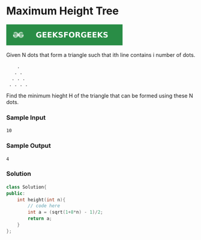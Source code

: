 # Maximum Height Tree

[![Problem Link](../assets/gfg.svg)](https://practice.geeksforgeeks.org/problems/maximum-height-tree4803/1/#)

Given N dots that form a triangle such that ith line contains i number of dots.
```
    .
   . .
  . . .
 . . . .
```
Find the minimum hieght H of the triangle that can be formed using these N dots.

### Sample Input
```
10
```
### Sample Output
```
4
```

### Solution
```cpp
class Solution{
public:
    int height(int n){
        // code here
        int a = (sqrt(1+8*n) - 1)/2;
        return a;
    }
};
```

